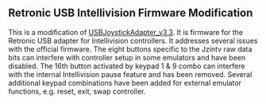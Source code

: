 ## Retronic USB Intellivision Firmware Modification

This is a modification of [USBJoystickAdapter_v3.3](https://github.com/retronicdesign/USBJoystickAdapter_v3.3). It is firmware for the Retronic USB adapter for Intellivision controllers. It addresses several issues with the official firmware. The eight buttons specific to the Jzintv raw data bits can interfere with controller setup in some emulators and have been disabled. The 16th button activated by keypad 1 & 9 combo can interfere with the internal Intellivision pause feature and has been removed. Several additional keypad combinations have been added for external emulator functions, e.g. reset, exit, swap controller.
